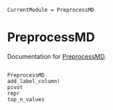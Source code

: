 ```@meta
CurrentModule = PreprocessMD
```

# PreprocessMD

Documentation for [PreprocessMD](https://github.com/bcbi/PreprocessMD.jl).

```@contents
```

```@docs
PreprocessMD
add_label_column!
pivot
repr
top_n_values
```

```@index
```
